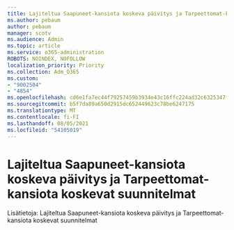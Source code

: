```yaml
---
title: Lajiteltua Saapuneet-kansiota koskeva päivitys ja Tarpeettomat-kansiota koskevat suunnitelmat
ms.author: pebaum
author: pebaum
manager: scotv
ms.audience: Admin
ms.topic: article
ms.service: o365-administration
ROBOTS: NOINDEX, NOFOLLOW
localization_priority: Priority
ms.collection: Adm_O365
ms.custom:
- "9002504"
- "4854"
ms.openlocfilehash: cd6e1fa7ec44f79257459b3934e43c16ffc224ad32c6325347fd7fb4a19e5312
ms.sourcegitcommit: b5f7da89a650d2915dc652449623c78be6247175
ms.translationtype: MT
ms.contentlocale: fi-FI
ms.lasthandoff: 08/05/2021
ms.locfileid: "54105019"
---
```

# <a name="update-on-focused-inbox-and-our-plans-for-clutter"></a>Lajiteltua Saapuneet-kansiota koskeva päivitys ja Tarpeettomat-kansiota koskevat suunnitelmat

Lisätietoja: Lajiteltua Saapuneet-kansiota koskeva päivitys ja Tarpeettomat-kansiota koskevat suunnitelmat
